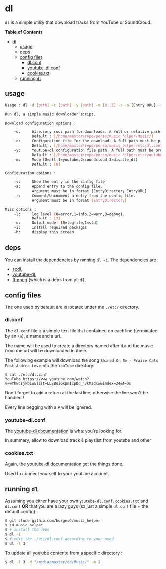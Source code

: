 # dl

`dl` is a simple utility that download tracks from YouTube or SoundCloud.

<!-- markdown-toc start - Don't edit this section. Run M-x markdown-toc-refresh-toc -->
**Table of Contents**

- [dl](#dl)
    - [usage](#usage)
    - [deps](#deps)
    - [config files](#config-files)
        - [dl.conf](#dlconf)
        - [youtube-dl.conf](#youtube-dlconf)
        - [cookies.txt](#cookiestxt)
    - [running `dl`](#running-dl)

<!-- markdown-toc end -->

## usage

```bash
Usage : dl -d [path] -c [path] -y [path] -m [0..3] -s -a [Entry URL] -r [Entry] -l [0..3] -o [1..2] -i -h

Run dl, a simple music downloader script.

Download configuration options :

    -d:     Directory root path for downloads. A full or relative path can be provide.
            Default : [/home/master/repo/perso/music_helper/Music/]
    -c:     Configuration file for the download. A full path must be provide.
            Default : [/home/master/repo/perso/music_helper/etc/dl.conf]
    -y:     Youtube-dl configuration file path. A full path must be provide.
            Default : [/home/master/repo/perso/music_helper/etc/youtube-dl.conf]
    -m:     Mode (0=all,1=youtube,2=soundcloud,3=disable_dl)
            Default : [0]

Configuration options :

    -s:     Show the entry in the config file
    -a:     Append entry to the config file.
            Argument must be in format [EntryDirectory EntryURL]
    -r:     Comment/Uncomment a entry from the config file.
            Argument must be in format [EntryDirectory]

Misc options :
    -l:     log level (0=error,1=info,2=warn,3=debug).
            Default : [2]
    -o:     Output mode. (0=logfile,1=std)
    -i:     install required packages
    -h:     display this screen
```

## deps

You can install the dependencies by running `dl -i`. The dependencies are :

- [scdl](1), 
- [youtube-dl](2), 
- [ffmpeg](3) (which is a deps from yt-dl),

## config files

The one used by default are  is located under the `./etc/` directory.

### dl.conf

The `dl.conf` file is a simple text file that container, on each line (terminated by an `\n`), a name and a url.

The name will be used to create a directory named after it and the music from the url will be downloaded in there.

The following example will download the song `Shined On Me - Praise Cats Feat Andrea Love` into the `YouTube` directory:
```
$ cat ./etc/dl.conf
YouTube https://www.youtube.com/watch?v=wYhwcsjkbiw&list=LL8BoiGKpm1cpDd_nvkMzdxw&index=24&t=0s

```

Don't forget to add a return at the last line, otherwise the line won't be handled !

Every line begging with a `#` will be ignored.

### youtube-dl.conf

The [youtube-dl documentation](2) is what you're looking for.

In summary, allow to download track & playslist from youtube and other 

### cookies.txt

Again, the [youtube-dl documentation](6) get the things done.

Used to connect yourself to your youtube account.

## running `dl`

Assuming you either have your own `youtube-dl.conf`, `cookies.txt` and `dl.conf` **OR** that you are a lazy guys (so just a simple `dl.conf` file + the default config) :

```bash
$ git clone github.com/burgesQ/music_helper
$ cd music_helper
$ # install the deps
$ dl -i
$ # edit the ./etc/dl.conf according to your need
$ dl -l 3 
```

To update all youtube contente from a specific directory :
```bash
$ dl -l 3 -d "/media/master/dd/Music/" -m 1
```

[1]: https://github.com/flyingrub/scdl
[2]: https://github.com/ytdl-org/youtube-dl
[3]: https://ffmpeg.org/
[4]: https://github.com/ytdl-org/youtube-dl#how-do-i-pass-cookies-to-youtube-dl
